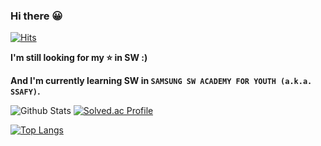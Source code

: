 ### Hi there 😀

[![Hits](https://hits.seeyoufarm.com/api/count/incr/badge.svg?url=https%3A%2F%2Fgithub.com%2Fhongjungkimm&count_bg=%23DFD021&title_bg=%23555555&icon=&icon_color=%23E7E7E7&title=hits&edge_flat=false)](https://hits.seeyoufarm.com)

**I'm still looking for my ⭐ in SW :)**

**And I'm currently learning SW in `SAMSUNG SW ACADEMY FOR YOUTH (a.k.a. SSAFY)`.**

![Github Stats](https://github-readme-stats.vercel.app/api?username=hongjungkimm&show_icons=true)
[![Solved.ac Profile](http://mazassumnida.wtf/api/v2/generate_badge?boj=hong267)](https://solved.ac/hong267/)

[![Top Langs](https://github-readme-stats.vercel.app/api/top-langs/?username=hongjungkimm&layout=compact)](https://github.com/anuraghazra/github-readme-stats)

<!--
**hongjungkimm/hongjungkimm** is a ✨ _special_ ✨ repository because its `README.md` (this file) appears on your GitHub profile.

Here are some ideas to get you started:

- 🔭 I’m currently working on ...
- 🌱 I’m currently learning ...
- 👯 I’m looking to collaborate on ...
- 🤔 I’m looking for help with ...
- 💬 Ask me about ...
- 📫 How to reach me: ...
- 😄 Pronouns: ...
- ⚡ Fun fact: ...
-->
